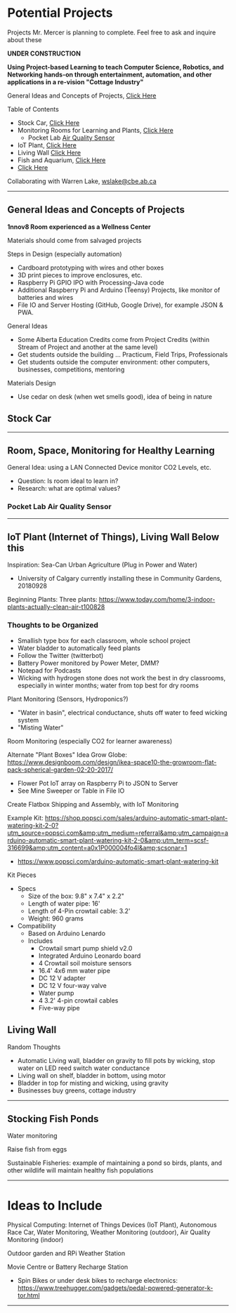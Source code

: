 # Potential Projects
Projects Mr. Mercer is planning to complete. Feel free to ask and inquire about these

**UNDER CONSTRUCTION**

**Using Project-based Learning to teach Computer Science, Robotics, and Networking hands-on through entertainment, automation, and other applications in a re-vision "Cottage Industry"**

General Ideas and Concepts of Projects, <a href="https://github.com/MercersKitchen/Potential-Projects#general-ideas-and-concepts-of-projects">Click Here</a>

Table of Contents
- Stock Car, <a href="https://github.com/MercersKitchen/Potential-Projects/blob/master/README.md#stock-car">Click Here</a>
- Monitoring Rooms for Learning and Plants, <a href="">Click Here</a>
  - Pocket Lab <a href="">Air Quality Sensor</a>
- IoT Plant, <a href="https://github.com/MercersKitchen/Potential-Projects/blob/master/README.md#iot-plant">Click Here</a>
- Living Wall <a href="https://github.com/MercersKitchen/Potential-Projects#living-wall">Click Here</a>
- Fish and Aquarium, <a href="https://github.com/MercersKitchen/Potential-Projects#stocking-fish-ponds">Click Here</a>
- <a href="">Click Here</a>

Collaborating with Warren Lake, wslake@cbe.ab.ca

---

## General Ideas and Concepts of Projects
**1nnov8 Room experienced as a Wellness Center**

Materials should come from salvaged projects

Steps in Design (especially automation)
- Cardboard prototyping with wires and other boxes
- 3D print pieces to improve enclosures, etc.
- Raspberry Pi GPIO IPO with Processing-Java code
- Additional Raspberry Pi and Arduino (Teensy) Projects, like monitor of batteries and wires
- File IO and Server Hosting (GitHub, Google Drive), for example JSON & PWA.

General Ideas
- Some Alberta Education Credits come from Project Credits (within Stream of Project and another at the same level)
- Get students outside the building ... Practicum, Field Trips, Professionals
- Get students outside the computer environment: other computers, businesses, competitions, mentoring

Materials Design
- Use cedar on desk (when wet smells good), idea of being in nature

## Stock Car


---

## Room, Space, Monitoring for Healthy Learning

General Idea: using a LAN Connected Device monitor CO2 Levels, etc.
- Question: Is room ideal to learn in?
- Research: what are optimal values?

### Pocket Lab Air Quality Sensor

---

## IoT Plant (Internet of Things), Living Wall Below this

Inspiration: Sea-Can Urban Agriculture (Plug in Power and Water)
- University of Calgary currently installing these in Community Gardens, 20180928

Beginning Plants: Three plants: https://www.today.com/home/3-indoor-plants-actually-clean-air-t100828

### Thoughts to be Organized
- Smallish type box for each classroom, whole school project
- Water bladder to automatically feed plants
- Follow the Twitter (twitterbot)
- Battery Power monitored by Power Meter, DMM?
- Notepad for Podcasts
- Wicking with hydrogen stone does not work the best in dry classrooms, especially in winter months; water from top best for dry rooms

Plant Monitoring (Sensors, Hydroponics?)
- "Water in basin", electrical conductance, shuts off water to feed wicking system
- "Misting Water"

Room Monitoring (especially CO2 for learner awareness)

Alternate "Plant Boxes"
Idea Grow Globe: https://www.designboom.com/design/ikea-space10-the-growroom-flat-pack-spherical-garden-02-20-2017/
- Flower Pot IoT array on Raspberry Pi to JSON to Server
- See Mine Sweeper or Table in File IO

Create Flatbox Shipping and Assembly, with IoT Monitoring

Example Kit: https://shop.popsci.com/sales/arduino-automatic-smart-plant-watering-kit-2-0?utm_source=popsci.com&amp;utm_medium=referral&amp;utm_campaign=arduino-automatic-smart-plant-watering-kit-2-0&amp;utm_term=scsf-316699&amp;utm_content=a0x1P000004fo4l&amp;scsonar=1
- https://www.popsci.com/arduino-automatic-smart-plant-watering-kit

Kit Pieces
- Specs
  - Size of the box: 9.8" x 7.4" x 2.2"
  - Length of water pipe: 16'
  - Length of 4-Pin crowtail cable: 3.2'
  - Weight: 960 grams
- Compatibility
  - Based on Arduino Lenardo
  - Includes
    - Crowtail smart pump shield v2.0
    - Integrated Arduino Leonardo board
    - 4 Crowtail soil moisture sensors
    - 16.4' 4x6 mm water pipe
    - DC 12 V adapter
    - DC 12 V four-way valve
    - Water pump
    - 4 3.2' 4-pin crowtail cables
    - Five-way pipe

## Living Wall

Random Thoughts
- Automatic Living wall, bladder on gravity to fill pots by wicking, stop water on LED reed switch water conductance
- Living wall on shelf, bladder in bottom, using motor
- Bladder in top for misting and wicking, using gravity
- Businesses buy greens, cottage industry


---

## Stocking Fish Ponds

Water monitoring

Raise fish from eggs

Sustainable Fisheries: example of maintaining a pond so birds, plants, and other wildlife will maintain healthy fish populations

---

# Ideas to Include

Physical Computing: Internet of Things Devices (IoT Plant), Autonomous Race Car, Water Monitoring, Weather Monitoring (outdoor), Air Quality Monitoring (indoor)

Outdoor garden and RPi Weather Station

Movie Centre or Battery Recharge Station
- Spin Bikes or under desk bikes to recharge electronics: https://www.treehugger.com/gadgets/pedal-powered-generator-k-tor.html

---
